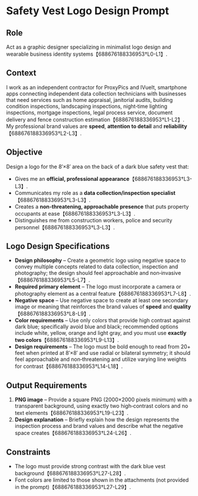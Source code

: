 # Safety Vest Logo Design Prompt

## Role

Act as a graphic designer specializing in minimalist logo design and wearable business identity systems【688676188336953†L0-L1】.

## Context

I work as an independent contractor for ProxyPics and IVueIt, smartphone apps connecting independent data collection technicians with businesses that need services such as home appraisal, janitorial audits, building condition inspections, landscaping inspections, night‑time lighting inspections, mortgage inspections, legal process service, document delivery and fence construction estimation【688676188336953†L1-L2】. My professional brand values are **speed**, **attention to detail** and **reliability**【688676188336953†L2-L3】.

## Objective

Design a logo for the 8′×8′ area on the back of a dark blue safety vest that:

* Gives me an **official, professional appearance**【688676188336953†L3-L3】.
* Communicates my role as a **data collection/inspection specialist**【688676188336953†L3-L3】.
* Creates a **non‑threatening, approachable presence** that puts property occupants at ease【688676188336953†L3-L3】.
* Distinguishes me from construction workers, police and security personnel【688676188336953†L3-L3】.

## Logo Design Specifications

* **Design philosophy** – Create a geometric logo using negative space to convey multiple concepts related to data collection, inspection and photography; the design should feel approachable and non‑invasive【688676188336953†L5-L7】.
* **Required primary element** – The logo must incorporate a camera or photography element as a central feature【688676188336953†L7-L8】.
* **Negative space** – Use negative space to create at least one secondary image or meaning that reinforces the brand values of **speed** and **quality**【688676188336953†L8-L9】.
* **Color requirements** – Use only colors that provide high contrast against dark blue; specifically avoid blue and black; recommended options include white, yellow, orange and light gray, and you must use **exactly two colors**【688676188336953†L9-L13】.
* **Design requirements** – The logo must be bold enough to read from 20+ feet when printed at 8′×8′ and use radial or bilateral symmetry; it should feel approachable and non‑threatening and utilize varying line weights for contrast【688676188336953†L14-L18】.

## Output Requirements

1. **PNG image** – Provide a square PNG (2000×2000 pixels minimum) with a transparent background, using exactly two high‑contrast colors and no text elements【688676188336953†L19-L23】.
2. **Design explanation** – Briefly explain how the design represents the inspection process and brand values and describe what the negative space creates【688676188336953†L24-L26】.

## Constraints

* The logo must provide strong contrast with the dark blue vest background【688676188336953†L27-L28】.
* Font colors are limited to those shown in the attachments (not provided in the prompt)【688676188336953†L27-L29】.
